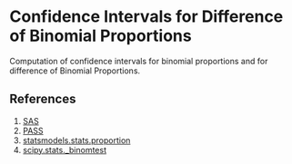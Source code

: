 # Confidence Intervals for Difference of Binomial Proportions

Computation of confidence intervals for binomial proportions and for difference of Binomial Proportions.

## References

1. <a name="ref1"></a> [SAS](https://www.lexjansen.com/wuss/2016/127_Final_Paper_PDF.pdf)
2. <a name="ref2"></a> [PASS](https://ncss-wpengine.netdna-ssl.com/wp-content/themes/ncss/pdf/Procedures/PASS/Confidence_Intervals_for_the_Difference_Between_Two_Proportions.pdf)
3. <a name="ref3"></a> [statsmodels.stats.proportion](https://www.statsmodels.org/devel/_modules/statsmodels/stats/proportion.html)
4. <a name="ref4"></a> [scipy.stats._binomtest](https://github.com/scipy/scipy/blob/main/scipy/stats/_binomtest.py)
